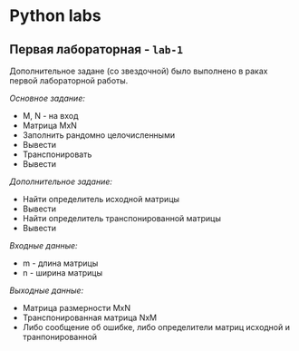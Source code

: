 # Python labs
## Первая лабораторная - `lab-1`
Дополнительное задане (со звездочной) было выполнено в раках первой лабораторной работы.

*Основное задание:*
- M, N - на вход
- Матрица MxN
- Заполнить рандомно целочисленными 
- Вывести
- Транспонировать
- Вывести

*Дополнительное задание:*
- Найти определитель исходной матрицы
- Вывести
- Найти определитель транспонированной матрицы
- Вывести

*Входные данные:*
- m - длина матрицы
- n - ширина матрицы

*Выходные данные:*
- Матрица размерности MxN
- Транспонированная матрица NxM
- Либо сообщение об ошибке, либо определители матриц исходной и транпонированной
